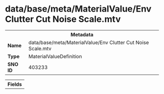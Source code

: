 <h1>data/base/meta/MaterialValue/Env Clutter Cut Noise Scale.mtv</h1><table><tr><th colspan="100%">Metadata</th></tr><tr><td><b>Name</b></td><td>data/base/meta/MaterialValue/Env Clutter Cut Noise Scale.mtv</td></tr><tr><td><b>Type</b></td><td>MaterialValueDefinition</td></tr><tr><td><b>SNO ID</b></td><td>403233</td></tr></table>

<table><tr><th colspan="100%">Fields</th></tr></table>

